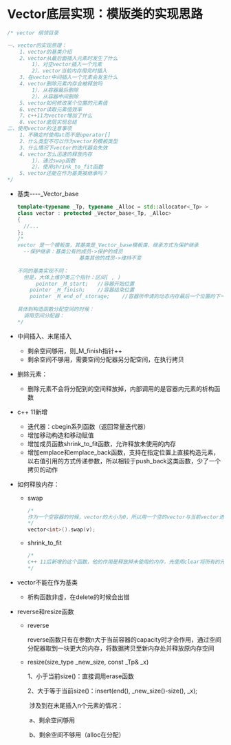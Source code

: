 # Vector底层实现：模版类的实现思路

```c++
/* vector 纲领目录

一、vector的实现原理：
	1、vector的基类介绍
	2、vector从最后面插入元素时发生了什么
		1）、对空vector插入一个元素
		2）、vector当前内存用完时插入
	3、在vector中间插入一个元素会发生什么
	4、vector删除元素内存会被释放吗
		1）、从容器最后删除
		2）、从容器中间删除
	5、vector如何修改某个位置的元素值
	6、vector读取元素值效率
	7、c++11为vector增加了什么
	8、vector底层实现总结
二、使用vector的注意事项
	1、不确定时使用at而不是operator[]
	2、什么类型不可以作为vector的模板类型
	3、什么情况下vector的迭代器会失效
	4、vector怎么迅速的释放内存
		1）、通过swap函数
		2）、使用shrink_to_fit函数
	5、vector还能在作为基类被继承吗？
*/
```





- 基类----_Vector_base

  ```c++
  template<typename _Tp, typename _Alloc = std::allocator<_Tp> >
  class vector : protected _Vector_base<_Tp, _Alloc>
  {
  	//...
  };
  /*
  vector 是一个模板类，其基类是_Vector_base模板类，继承方式为保护继承
  	--保护继承：基类公有的成员->保护的成员
  					  基类其他的成员->维持不变
  					  
  不同的基类实现不同：
  	但是，大体上维护类三个指针：区间[ , )
  		pointer _M_start;	//容器开始位置
      pointer _M_finish;	//容器结束位置
      pointer _M_end_of_storage;	//容器所申请的动态内存最后一个位置的下一个位置
      
  具体到构造函数分配空间的时候：
  	调用空间分配器：
  */
  
  ```

- 中间插入、末尾插入

  - 剩余空间够用，则_M_finish指针++
  - 剩余空间不够用，需要空间分配器另分配空间，在执行拷贝

- 删除元素：

  - 删除元素不会将分配到的空间释放掉，内部调用的是容器内元素的析构函数

- c++ 11新增

  - 迭代器：cbegin系列函数（返回常量迭代器）
  - 增加移动构造和移动赋值
  - 增加成员函数shrink_to_fit函数，允许释放未使用的内存
  - 增加emplace和emplace_back函数，支持在指定位置上直接构造元素，以右值引用的方式传递参数，所以相较于push_back这类函数，少了一个拷贝的动作

- 如何释放内存：

  - swap

    ```c++
    /*
    作为一个空容器的时候，vector的大小为0，所以用一个空的vector与当前vector进行交换,v这个vector所代表的内存空间与一个空vector的内存空间进行交换，这样v的内存空间等于被释放掉了，而这个空的vector作为一个临时变量，它在这行代码执行结束后，会自动调用vector的析构函数释放掉动态申请的内存空间。
    */
    vector<int>().swap(v);
    ```

  - shrink_to_fit

    ```c++
    /*
    c++ 11后新增的这个函数，他的作用是释放掉未使用的内存，先使用clear将所有的元素清除（调用元素的析构函数），这样整块容器就变成未使用的，在调用shrink_to_fit函数吧未使用的部分内存释放掉即释放了整个vector
    */
    ```

- vector不能在作为基类

  - 析构函数非虚，在delete的时候会出错

- reverse和resize函数

  - reverse

    reverse函数只有在参数n大于当前容器的capacity时才会作用，通过空间分配器取到一块更大的内存，将数据拷贝至新内存处并释放原内存空间

  - resize(size_type _new_size, const _Tp& _x)

    1、小于当前size()：直接调用erase函数

    2、大于等于当前size()：insert(end(), _new_size()-size(), _x);

    ​	涉及到在末尾插入n个元素的情况：

    ​		a、剩余空间够用

    ​		b、剩余空间不够用（alloc在分配）

































